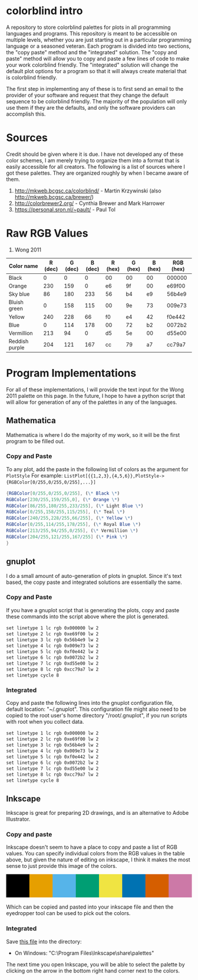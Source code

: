 # colorblind intro
A repository to store colorblind palettes for plots in all programming languages and programs. This
repository is meant to be accessible on multiple levels, whether you are just starting out 
in a particular programming language or a seasoned veteran. Each program is divided into two
sections, the "copy paste" method and the "integrated" solution.  The "copy and paste" method 
will allow you to copy and paste a few lines of code to make your work colorblind friendly. 
The "integrated" solution will change the default plot options for a program so that it will 
always create material that is colorblind friendly.

The first step in implementing any of these is to first send an email to the provider of your software and request that they change the default sequence to be colorblind friendly. The majority of the population will only use them if they are the defaults, and only the software providers can accomplish this.  

# Sources
Credit should be given where it is due. I have not developed any of these color schemes, I am merely trying to organize them into a format that is easily accessible for all creators. The following is a list of sources where I got these palettes. They are organized roughly by when I became aware of them.

1. http://mkweb.bcgsc.ca/colorblind/ - Martin Krzywinski (also http://mkweb.bcgsc.ca/brewer/)
2. http://colorbrewer2.org/ - Cynthia Brewer and Mark Harrower
3. https://personal.sron.nl/~pault/ - Paul Tol

# Raw RGB Values
1. Wong 2011

| Color name | R (dec) | G (dec) | B (dec) | R (hex) | G (hex) | B (hex) | RGB (hex) |
|   ---      |  ---    |   ---   |   ---   | --- |      --- |    ---      | --- |
| Black      | 0       |  0      |   0     | 00  | 00 | 00 | 000000 | 
| Orange | 230 | 159 | 0 |                    e6 | 9f | 00 | e69f00 | 
| Sky blue | 86 | 180 | 233 |                 56 | b4 | e9 | 56b4e9 | 
| Bluish green | 0 | 158 | 115 |              00 | 9e | 73 | 009e73 |
| Yellow | 240 | 228 | 66 |                   f0 | e4 | 42 | f0e442 |
| Blue | 0 | 114 | 178 |                      00 | 72 | b2 | 0072b2 | 
| Vermillion | 213 | 94 | 0 |                 d5 | 5e | 00 | d55e00 |
| Reddish purple | 204 | 121 | 167 |          cc | 79 | a7 | cc79a7 |

# Program Implementations
For all of these implementations, I will provide the text input for the Wong 2011 palette on
this page.
In the future, I hope to have a python script that will allow for generation of any of 
the palettes in any of the languages.
## Mathematica
Mathematica is where I do the majority of my work, so it will be the first program to be filled out.
### Copy and Paste

To any plot, add the paste in the following list of colors as the argument for `PlotStyle`
For example: `ListPlot[{{1,2,3},{4,5,6}},PlotStyle->{RGBColor[0/255,0/255,0/255],...}]`

```Mathematica
{RGBColor[0/255,0/255,0/255], (\* Black \*)
RGBColor[230/255,159/255,0], (\* Orange \*)
RGBColor[86/255,180/255,233/255], (\* Light Blue \*)
RGBColor[0/255,158/255,115/255], (\* Teal \*)
RGBColor[240/255,228/255,66/255], (\* Yellow \*)
RGBColor[0/255,114/255,178/255], (\* Royal Blue \*)
RGBColor[213/255,94/255,0/255], (\* Vermillion \*)
RGBColor[204/255,121/255,167/255] (\* Pink \*)
}
```
  
## gnuplot
I do a small amount of auto-generation of plots in gnuplot. Since it's text based, the copy paste and integrated solutions are essentially the same.
### Copy and Paste
If you have a gnuplot script that is generating the plots, copy and paste these commands into the script above where the plot is generated.

```gnuplot
set linetype 1 lc rgb 0x000000 lw 2
set linetype 2 lc rgb 0xe69f00 lw 2
set linetype 3 lc rgb 0x56b4e9 lw 2
set linetype 4 lc rgb 0x009e73 lw 2
set linetype 5 lc rgb 0xf0e442 lw 2
set linetype 6 lc rgb 0x0072b2 lw 2
set linetype 7 lc rgb 0xd55e00 lw 2
set linetype 8 lc rgb 0xcc79a7 lw 2
set linetype cycle 8
```

### Integrated
Copy and paste the following lines into the gnuplot configuration file, default location: "~/.gnuplot". This configuration file might also need to be copied to the root user's home directory "/root/.gnuplot", if you run scripts with root when you collect data.

```gnuplot
set linetype 1 lc rgb 0x000000 lw 2
set linetype 2 lc rgb 0xe69f00 lw 2
set linetype 3 lc rgb 0x56b4e9 lw 2
set linetype 4 lc rgb 0x009e73 lw 2
set linetype 5 lc rgb 0xf0e442 lw 2
set linetype 6 lc rgb 0x0072b2 lw 2
set linetype 7 lc rgb 0xd55e00 lw 2
set linetype 8 lc rgb 0xcc79a7 lw 2
set linetype cycle 8
```
  
## Inkscape
Inkscape is great for preparing 2D drawings, and is an alternative to Adobe Illustrator. 
### Copy and paste
Inkscape doesn't seem to have a place to copy and paste a list of RGB values. You can specify individual colors from the RGB values in the table above, but given the nature of editing on inkscape, I think it makes the most sense to just provide this image of the colors. 

<img alt="ColorPalette" src="https://raw.githubusercontent.com/ahrendsen/colorblind/master/wong2011.png">

Which can be copied and pasted into your inkscape file and then the eyedropper tool can be used to pick out the colors. 

### Integrated
Save [this file](https://github.com/ahrendsen/colorblind/raw/master/colorBlind.gpl) into the directory: 
 - On Windows: "C:\Program Files\Inkscape\share\palettes"
 
The next time you open Inkscape, you will be able to select the palette by clicking on the arrow in the bottom right hand corner next to the colors.




